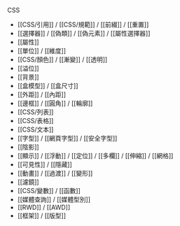 CSS
- [[CSS/引用]] / [[CSS/規範]] / [[前綴]] / [[重置]]
- [[選擇器]] / [[偽類]] / [[偽元素]] / [[屬性選擇器]]
- [[屬性]]
- [[單位]] / [[維度]]
- [[CSS/顏色]] / [[漸變]] / [[透明]]
- [[溢位]]
- [[背景]]
- [[盒模型]] / [[盒尺寸]]
- [[外距]] / [[內距]]
- [[邊框]] / [[圓角]] / [[輪廓]]
- [[CSS/列表]]
- [[CSS/表格]]
- [[CSS/文本]]
- [[字型]] / [[網頁字型]] / [[安全字型]]
- [[陰影]]
- [[顯示]] / [[浮動]] / [[定位]] / [[多欄]] / [[伸縮]] / [[網格]]
- [[可見性]] / [[隱藏]]
- [[動畫]] / [[過渡]] / [[變形]]
- [[濾鏡]]
- [[CSS/變數]] / [[函數]]
- [[媒體查詢]] / [[媒體型別]]
- [[RWD]] / [[AWD]]
- [[框架]] / [[版型]]